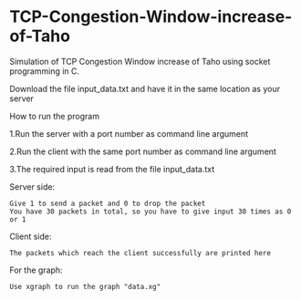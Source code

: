 # TCP-Congestion-Window-increase-of-Taho
Simulation of TCP Congestion Window increase of Taho using socket  programming in C.

Download the file input_data.txt and have it in the same location as your server

How to run the program

1.Run the server with a port number as command line argument

2.Run the client with the same port number as command line argument

3.The required input is read from the file input_data.txt

Server side: 

	Give 1 to send a packet and 0 to drop the packet
	You have 30 packets in total, so you have to give input 30 times as 0 or 1

Client side:

	The packets which reach the client successfully are printed here


For the graph:

	Use xgraph to run the graph "data.xg"
